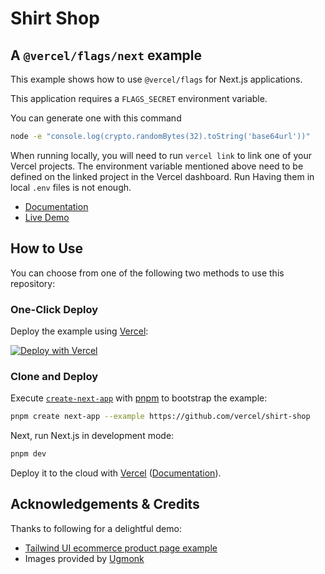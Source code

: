 # Shirt Shop

## A `@vercel/flags/next` example

This example shows how to use `@vercel/flags` for Next.js applications.

This application requires a `FLAGS_SECRET` environment variable.

You can generate one with this command

```sh
node -e "console.log(crypto.randomBytes(32).toString('base64url'))"
```

When running locally, you will need to run `vercel link` to link one of your Vercel projects. The environment variable mentioned above need to be defined on the linked project in the Vercel dashboard. Run Having them in local `.env` files is not enough.

- [Documentation](https://vercel.com/docs/workflow-collaboration/feature-flags/flags-pattern-nextjs)
- [Live Demo](https://shirt-shop.labs.vercel.dev/)

## How to Use

You can choose from one of the following two methods to use this repository:

### One-Click Deploy

Deploy the example using [Vercel](https://vercel.com?utm_source=github&utm_medium=readme&utm_campaign=shirt-shop):

[![Deploy with Vercel](https://vercel.com/button)](https://vercel.com/new/clone?repository-url=https://github.com/vercel/shirt-shop&project-name=shirt-shop&repository-name=shirt-shop&env=FLAGS_SECRET)

### Clone and Deploy

Execute [`create-next-app`](https://github.com/vercel/next.js/tree/canary/packages/create-next-app) with [pnpm](https://pnpm.io/installation) to bootstrap the example:

```bash
pnpm create next-app --example https://github.com/vercel/shirt-shop
```

Next, run Next.js in development mode:

```bash
pnpm dev
```

Deploy it to the cloud with [Vercel](https://vercel.com/new?utm_source=github&utm_medium=readme&utm_campaign=shirt-shop) ([Documentation](https://nextjs.org/docs/deployment)).

## Acknowledgements & Credits

Thanks to following for a delightful demo:

* [Tailwind UI ecommerce product page example](https://tailwindui.com/components/ecommerce/page-examples/product-pages)
* Images provided by [Ugmonk](https://ugmonk.com/)
